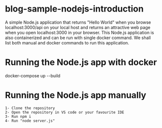 # blog-sample-nodejs-introduction
A simple Node.js application that returns "Hello World" when you browse localhost:3000/api on your local host and returns an attractive web page when you open localhost:3000 in your browser. This Node.js application is also containerized and can be run with single docker command. We shall list both manual and docker commands to run this application.

# Running the Node.js app with docker
docker-compose up --build

# Running the Node.js app manually

	1- Clone the repository
	2- Open the repository in VS code or your favourite IDE
	3- Run npm i
	4- Run "node server.js"
  
